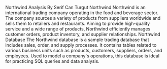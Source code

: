 Northwind Analysis
By
Serif Can Turgut
Northwind 
Northwind is an international trading company operating in the food and beverage sector. The company sources a variety of products from suppliers worldwide and sells them to retailers and restaurants. Aiming to provide high-quality service and a wide range of products, Northwind efficiently manages customer orders, product inventory, and supplier relationships.
Northwind Database
The Northwind database is a sample trading database that includes sales, order, and supply processes. It contains tables related to various business units such as products, customers, suppliers, orders, and employees. Used to model a company's operations, this database is ideal for practicing SQL queries and data analysis.
